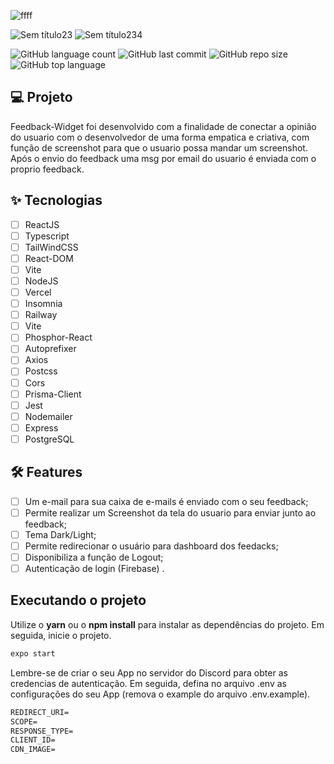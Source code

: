 

![ffff](https://user-images.githubusercontent.com/71294409/177211628-3adedd43-0bbd-477d-86a0-9c7ed5c9d400.png)

![Sem título23](https://user-images.githubusercontent.com/71294409/177212112-51e071b6-895f-49d2-befd-40105e9554ed.png)
![Sem título234](https://user-images.githubusercontent.com/71294409/177212129-db60cd5a-7974-485d-b6ee-c4330150d04b.png)

![GitHub language count](https://img.shields.io/github/languages/count/nat-1501/Feedback-Widget)
![GitHub last commit](https://img.shields.io/github/last-commit/nat-1501/Feedback-Widget)
![GitHub repo size](https://img.shields.io/github/repo-size/nat-1501/Feedback-Widget)
![GitHub top language](https://img.shields.io/github/languages/top/nat-1501/Feedback-Widget)

## 💻 Projeto
Feedback-Widget foi desenvolvido com a finalidade de conectar a opinião do usuario com o desenvolvedor de uma forma empatica e criativa, com função de screenshot para que o usuario possa mandar um screenshot. Após o envio do feedback uma msg por email do usuario é enviada com o proprio feedback.

## ✨ Tecnologias

-   [ ] ReactJS
-   [ ] Typescript
-   [ ] TailWindCSS
-   [ ] React-DOM
-   [ ] Vite
-   [ ] NodeJS
-   [ ] Vercel
-   [ ] Insomnia
-   [ ] Railway
-   [ ] Vite
-   [ ] Phosphor-React
-   [ ] Autoprefixer
-   [ ] Axios
-   [ ] Postcss
-   [ ] Cors
-   [ ] Prisma-Client
-   [ ] Jest
-   [ ] Nodemailer
-   [ ] Express
-   [ ] PostgreSQL

## :hammer_and_wrench: Features 


-   [ ] Um e-mail para sua caixa de e-mails é enviado com o seu feedback;
-   [ ] Permite realizar um Screenshot da tela do usuario para enviar junto ao feedback;
-   [ ] Tema Dark/Light;
-   [ ] Permite redirecionar o usuário para dashboard dos feedacks;
-   [ ] Disponibiliza a função de Logout;
-   [ ] Autenticação de login (Firebase) .

## Executando o projeto

Utilize o **yarn** ou o **npm install** para instalar as dependências do projeto.
Em seguida, inicie o projeto.

```cl
expo start
```

Lembre-se de criar o seu App no servidor do Discord para obter as credencias de autenticação. Em seguida, defina no arquivo .env as configurações do seu App (remova o example do arquivo .env.example).
 
 ```cl
REDIRECT_URI=
SCOPE=
RESPONSE_TYPE=
CLIENT_ID=
CDN_IMAGE=
```

